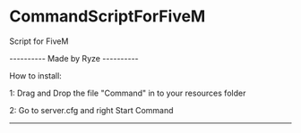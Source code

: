 # CommandScriptForFiveM
Script for FiveM


---------- Made by Ryze ----------

How to install:

1: Drag and Drop the file "Command" in to your resources folder

2: Go to server.cfg and right Start Command

----------------------------------------------------------------------

